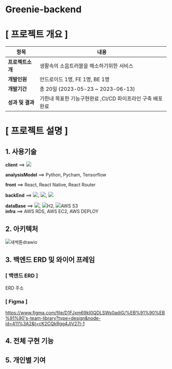 # Greenie-backend

#  [ 프로젝트 개요 ]

| 항목      | 내용                              |
|---------|---------------------------------|
| **프로젝트소개**  | 생활속의 소음트러블을 해소하기위한 서비스          |
| **개발인원**    | 안드로이드 1명, FE 1명, BE 1명          |
| **개발기간**    | 총 20일 (2023-05-23 ~ 2023-06-13) |
| **성과 및 결과** | 기한내 목표한 기능구현완료 ,CI/CD 파이프라인 구축 배포완료 |

# [ 프로젝트 설명 ]

## 1. 사용기술

**client** ==> <img src="https://img.shields.io/badge/android-3DDC84?style=flat-square&logo=android&logoColor=white"/>   <br>

**analysisModel** ==> Python, Pycham, Tensorflow

**front** ==> React, React Native, React Router

**backEnd** ==> <img src="https://img.shields.io/badge/springboot-6DB33F?style=flat-square&logo=springboot&logoColor=white"/>, 
                <img src="https://img.shields.io/badge/gradle-02303A?style=flat-square&logo=gradle&logoColor=white"/>, 
                <img src="https://img.shields.io/badge/Java-007396?style=flat&logo=OpenJDK&logoColor=white"/>
                  <br>
                
**dataBase** ==>  <img src="https://img.shields.io/badge/mysql-4479A1?style=flat-square&logo=mysql&logoColor=white"/>, 
                  <img src="https://img.shields.io/badge/Java-007396?style=flat&logo=OpenJDK&logoColor=white"/>H2, 
                  <img src="https://img.shields.io/badge/amazons3-569A31?style=flat&logo=amazons3&logoColor=white"/>AWS S3
                   <br>
**infra** ==> AWS RDS, AWS EC2, AWS DEPLOY



## 2. 아키텍처

![새싹톤drawio](https://github.com/Greenie-crew/.github/assets/71303448/7c894022-9677-4202-8762-0fdc0b378e6a)

## 3. 백엔드 ERD 및 와이어 프레임

### [ 백엔드 ERD ]

ERD 주소

### [ Figma ] 
https://www.figma.com/file/D1FJxm69kI0QDLSWs0adiG/%EB%91%90%EB%91%90's-team-library?type=design&node-id=411%3A2&t=cK2CQkRgg4JjV27l-1

## 4. 전체 구현 기능



## 5. 개인별 기여


